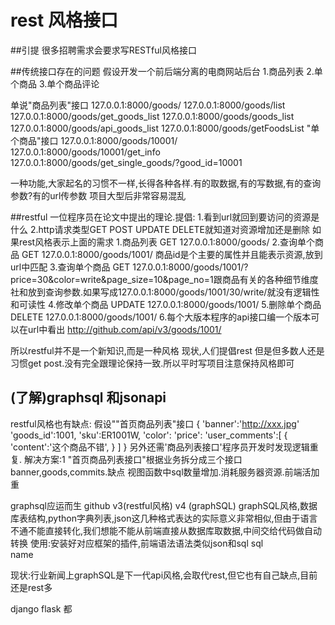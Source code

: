 rest 风格接口
===
##引提
很多招聘需求会要求写RESTful风格接口

##传统接口存在的问题
假设开发一个前后端分离的电商网站后台
1.商品列表
2.单个商品
3.单个商品评论

单说"商品列表"接口
127.0.0.1:8000/goods/
127.0.0.1:8000/goods/list
127.0.0.1:8000/goods/get_goods_list
127.0.0.1:8000/goods/goods_list
127.0.0.1:8000/goods/api_goods_list
127.0.0.1:8000/goods/getFoodsList
"单个商品"接口
127.0.0.1:8000/goods/10001/
127.0.0.1:8000/goods/10001/get_info
127.0.0.1:8000/goods/get_single_goods/?good_id=10001


一种功能,大家起名的习惯不一样,长得各种各样.有的取数据,有的写数据,有的查询参数?有的url传参数
项目大型后非常容易混乱

##restful
一位程序员在论文中提出的理论.提倡:
1.看到url就回到要访问的资源是什么
2.http请求类型GET POST  UPDATE  DELETE就知道对资源增加还是删除
如果rest风格表示上面的需求
1.商品列表       GET 127.0.0.1:8000/goods/
2.查询单个商品   GET 127.0.0.1:8000/goods/1001/   商品id是个主要的属性并且能表示资源,放到url中匹配
3.查询单个商品   GET  127.0.0.1:8000/goods/1001/?price=30&color=write&page_size=10&page_no=1跟商品有关的各种细节维度社和放到查询参数.如果写成127.0.0.1:8000/goods/1001/30/write/就没有逻辑性和可读性
4.修改单个商品 UPDATE 127.0.0.1:8000/goods/1001/
5.删除单个商品 DELETE 127.0.0.1:8000/goods/1001/
6.每个大版本程序的api接口编一个版本可以在url中看出  http://github.com/api/v3/goods/1001/

所以restful并不是一个新知识,而是一种风格
现状,人们提倡rest 但是但多数人还是习惯get post.没有完全跟理论保持一致.所以平时写项目注意保持风格即可

## (了解)graphsql 和jsonapi
restful风格也有缺点:
假设""首页商品列表"接口
{
    'banner':'http://xxx.jpg'
     'goods_id':1001,
    'sku':ER1001W,
    'color':
    'price':
    'user_comments':[
    {
    'content':'这个商品不错',
    }
    ]
}
另外还需'商品列表接口'程序员开发时发现逻辑重复.
解决方案:1 "首页商品列表接口"根据业务拆分成三个接口banner,goods,commits.缺点 视图函数中sql数量增加.消耗服务器资源.前端活加重

graphsql应运而生  github v3(restful风格)  v4 (graphSQL)
graphSQL风格,数据库表结构,python字典列表,json这几种格式表达的实际意义非常相似,但由于语言不通不能直接转化,我们想能不能从前端直接从数据库取数据,中间交给代码做自动转换
使用:安装好对应框架的插件,前端语法语法类似json和sql
sql  
    name

现状:行业新闻上graphSQL是下一代api风格,会取代rest,但它也有自己缺点,目前还是rest多



django  flask 都